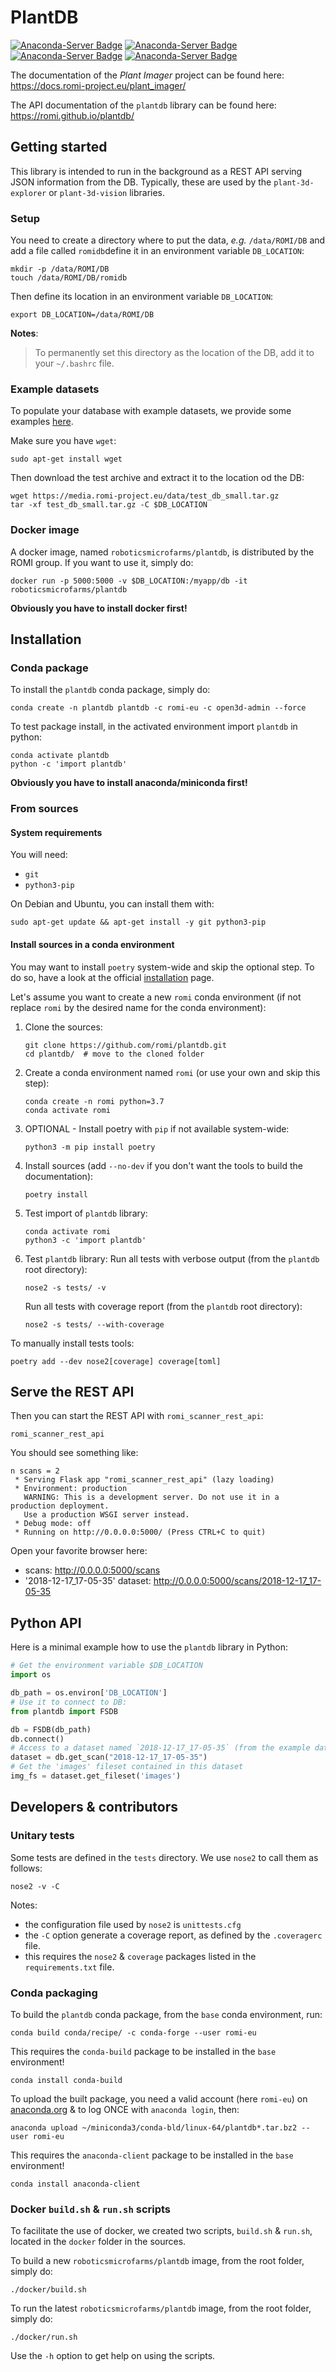 # PlantDB

[![Anaconda-Server Badge](https://anaconda.org/romi-eu/plantdb/badges/version.svg)](https://anaconda.org/romi-eu/plantdb)
[![Anaconda-Server Badge](https://anaconda.org/romi-eu/plantdb/badges/latest_release_date.svg)](https://anaconda.org/romi-eu/plantdb)
[![Anaconda-Server Badge](https://anaconda.org/romi-eu/plantdb/badges/platforms.svg)](https://anaconda.org/romi-eu/plantdb)
[![Anaconda-Server Badge](https://anaconda.org/romi-eu/plantdb/badges/license.svg)](https://anaconda.org/romi-eu/plantdb)

The documentation of the _Plant Imager_ project can be found here: https://docs.romi-project.eu/plant_imager/

The API documentation of the `plantdb` library can be found here: https://romi.github.io/plantdb/ 

## Getting started

This library is intended to run in the background as a REST API serving JSON information from the DB.
Typically, these are used by the `plant-3d-explorer` or `plant-3d-vision` libraries.

### Setup

You need to create a directory where to put the data, *e.g.* `/data/ROMI/DB` and add a file called `romidb`define it in an environment variable `DB_LOCATION`:

```shell
mkdir -p /data/ROMI/DB
touch /data/ROMI/DB/romidb
```

Then define its location in an environment variable `DB_LOCATION`:

```shell
export DB_LOCATION=/data/ROMI/DB
```

**Notes**:
> To permanently set this directory as the location of the DB, add it to your `~/.bashrc` file.

### Example datasets

To populate your database with example datasets, we provide some examples [here](https://media.romi-project.eu/data/test_db_small.tar.gz).

Make sure you have `wget`:

```shell
sudo apt-get install wget
```

Then download the test archive and extract it to the location od the DB:

```shell
wget https://media.romi-project.eu/data/test_db_small.tar.gz
tar -xf test_db_small.tar.gz -C $DB_LOCATION
```

### Docker image

A docker image, named `roboticsmicrofarms/plantdb`, is distributed by the ROMI group.
If you want to use it, simply do:

```shell
docker run -p 5000:5000 -v $DB_LOCATION:/myapp/db -it roboticsmicrofarms/plantdb
```

**Obviously you have to install docker first!**

## Installation

### Conda package

To install the `plantdb` conda package, simply do:

```shell
conda create -n plantdb plantdb -c romi-eu -c open3d-admin --force
```

To test package install, in the activated environment import `plantdb` in python:

```shell
conda activate plantdb
python -c 'import plantdb'
```

**Obviously you have to install anaconda/miniconda first!**

### From sources

#### System requirements

You will need:

- `git`
- `python3-pip`

On Debian and Ubuntu, you can install them with:

```shell
sudo apt-get update && apt-get install -y git python3-pip
```

#### Install sources in a conda environment

You may want to install `poetry` system-wide and skip the optional step.
To do so, have a look at the official [installation](https://python-poetry.org/docs/#installation) page.

Let's assume you want to create a new `romi` conda environment (if not replace `romi` by the desired name for the conda environment):

1. Clone the sources:
    ```shell
    git clone https://github.com/romi/plantdb.git
    cd plantdb/  # move to the cloned folder
    ```
2. Create a conda environment named `romi` (or use your own and skip this step):
    ```shell
    conda create -n romi python=3.7
    conda activate romi
    ```
3. OPTIONAL - Install poetry with `pip` if not available system-wide:
    ```shell
    python3 -m pip install poetry
    ```
4. Install sources (add `--no-dev` if you don't want the tools to build the documentation):
    ```shell
    poetry install
    ```
5. Test import of `plantdb` library:
    ```shell
    conda activate romi
    python3 -c 'import plantdb'
    ```
6. Test `plantdb` library:
   Run all tests with verbose output (from the `plantdb` root directory):
    ```shell
    nose2 -s tests/ -v
    ```
   Run all tests with coverage report (from the `plantdb` root directory):
    ```shell
    nose2 -s tests/ --with-coverage
    ```

To manually install tests tools:

```shell
poetry add --dev nose2[coverage] coverage[toml]
```

## Serve the REST API

Then you can start the REST API with `romi_scanner_rest_api`:

```shell
romi_scanner_rest_api
```

You should see something like:

```
n scans = 2
 * Serving Flask app "romi_scanner_rest_api" (lazy loading)
 * Environment: production
   WARNING: This is a development server. Do not use it in a production deployment.
   Use a production WSGI server instead.
 * Debug mode: off
 * Running on http://0.0.0.0:5000/ (Press CTRL+C to quit)
```

Open your favorite browser here:

- scans: http://0.0.0.0:5000/scans
- '2018-12-17_17-05-35' dataset: http://0.0.0.0:5000/scans/2018-12-17_17-05-35

## Python API

Here is a minimal example how to use the `plantdb` library in Python:

```python
# Get the environment variable $DB_LOCATION
import os

db_path = os.environ['DB_LOCATION']
# Use it to connect to DB:
from plantdb import FSDB

db = FSDB(db_path)
db.connect()
# Access to a dataset named `2018-12-17_17-05-35` (from the example database)
dataset = db.get_scan("2018-12-17_17-05-35")
# Get the 'images' fileset contained in this dataset
img_fs = dataset.get_fileset('images')
```

## Developers & contributors

### Unitary tests

Some tests are defined in the `tests` directory.
We use `nose2` to call them as follows:

```shell
nose2 -v -C
```

Notes:

- the configuration file used by `nose2` is `unittests.cfg`
- the `-C` option generate a coverage report, as defined by the `.coveragerc` file.
- this requires the `nose2` & `coverage` packages listed in the `requirements.txt` file.

### Conda packaging

To build the `plantdb` conda package, from the `base` conda environment, run:

```shell
conda build conda/recipe/ -c conda-forge --user romi-eu
```

This requires the `conda-build` package to be installed in the `base` environment!

```shell
conda install conda-build
```

To upload the built package, you need a valid account (here `romi-eu`) on [anaconda.org](www.anaconda.org) & to log ONCE
with `anaconda login`, then:

```shell
anaconda upload ~/miniconda3/conda-bld/linux-64/plantdb*.tar.bz2 --user romi-eu
```

This requires the `anaconda-client` package to be installed in the `base` environment!

```shell
conda install anaconda-client
```

### Docker `build.sh` & `run.sh` scripts

To facilitate the use of docker, we created two scripts, `build.sh` & `run.sh`, located in the `docker` folder in the
sources.

To build a new `roboticsmicrofarms/plantdb` image, from the root folder, simply do:

```shell
./docker/build.sh
```

To run the latest `roboticsmicrofarms/plantdb` image, from the root folder, simply do:

```shell
./docker/run.sh
```

Use the `-h` option to get help on using the scripts.
